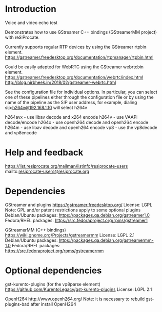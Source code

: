 
# Introduction

Voice and video echo test

Demonstrates how to use GStreamer C++ bindings (GStreamerMM project)
with reSIProcate.

Currently supports regular RTP devices by using the GStreamer rtpbin element.
https://gstreamer.freedesktop.org/documentation/rtpmanager/rtpbin.html

Could be easily adapted for WebRTC using the GStreamer webrtcbin element.
https://gstreamer.freedesktop.org/documentation/webrtc/index.html
http://blog.nirbheek.in/2018/02/gstreamer-webrtc.html

See the configuration file for individual options.  In particular, you
can select one of these pipelines either through the configuration
file or by using the name of the pipeline as the SIP user address,
for example, dialing sip:h264v@192.168.1.10 will select h264v

h264avx - use libav decode and x264 encode
h264v - use VAAPI decode/encode
h264o - use openh264 decode and openh264 encode
h264m - use libav decode and openh264 encode
vp8 - use the vp8decode and vp8encode

# Help and feedback

https://list.resiprocate.org/mailman/listinfo/resiprocate-users
mailto:resiprocate-users@resiprocate.org

# Dependencies

GStreamer and plugins
https://gstreamer.freedesktop.org/
License: LGPL
Note: GPL and/or patent restrictions apply to some optional plugins
Debian/Ubuntu packages: https://packages.qa.debian.org/gstreamer1.0
Fedora/RHEL packages: https://src.fedoraproject.org/rpms/gstreamer1

GStreamerMM (C++ bindings)
https://wiki.gnome.org/Projects/gstreamermm
License: LGPL 2.1
Debian/Ubuntu packages: https://packages.qa.debian.org/gstreamermm-1.0
Fedora/RHEL packages: https://src.fedoraproject.org/rpms/gstreamermm

# Optional dependencies

gst-kurento-plugins (for the vp8parse element)
https://github.com/KurentoLegacy/gst-kurento-plugins
License: LGPL 2.1

OpenH264
http://www.openh264.org/
Note: it is necessary to rebuild gst-plugins-bad after install OpenH264


